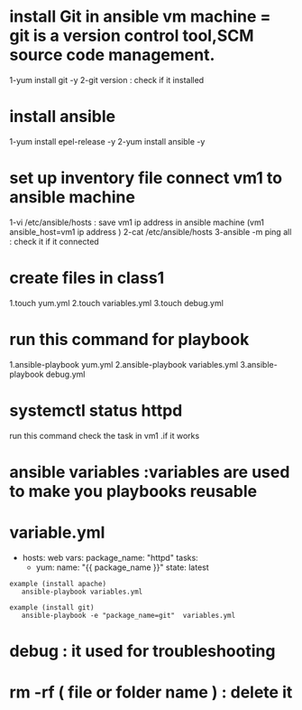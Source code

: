 #  install Git in ansible vm machine = git is a version control tool,SCM source code management.
 1-yum install git  -y 
 2-git version : check if it installed

# install ansible 
 1-yum install epel-release -y
 2-yum install ansible -y

#  set up inventory file connect vm1 to ansible machine
  1-vi  /etc/ansible/hosts : save vm1 ip  address in ansible machine     (vm1     ansible_host=vm1 ip address )
  2-cat  /etc/ansible/hosts
  3-ansible  -m ping all : check it if it connected

#  create files in class1
 1.touch  yum.yml
 2.touch variables.yml
 3.touch debug.yml

#  run this command for playbook 
 1.ansible-playbook  yum.yml
 2.ansible-playbook  variables.yml
 3.ansible-playbook  debug.yml

#  systemctl status httpd  
 run this command check the task in vm1 .if it works

 #  ansible variables :variables are used to make you playbooks reusable
 #  variable.yml
 
   - hosts: web
     vars:
       package_name: "httpd"
     tasks:
     - yum:
         name: "{{ package_name }}"
         state: latest

    example (install apache)
       ansible-playbook variables.yml

    example (install git)
       ansible-playbook -e "package_name=git"  variables.yml


   # debug : it used for troubleshooting
 









# rm -rf ( file or folder name ) : delete it
